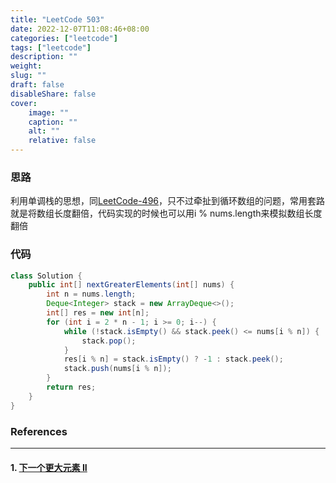 ```yaml
---
title: "LeetCode 503"
date: 2022-12-07T11:08:46+08:00
categories: ["leetcode"]
tags: ["leetcode"]
description: ""
weight:
slug: ""
draft: false
disableShare: false
cover:
    image: ""
    caption: ""
    alt: ""
    relative: false
---
```


### 思路

利用单调栈的思想，同[LeetCode-496](https://superz1999.github.io/blog/posts/leetcode/leetcode-496/)，只不过牵扯到循环数组的问题，常用套路就是将数组长度翻倍，代码实现的时候也可以用i % nums.length来模拟数组长度翻倍

### 代码

```java
class Solution {
    public int[] nextGreaterElements(int[] nums) {
        int n = nums.length;
        Deque<Integer> stack = new ArrayDeque<>();
        int[] res = new int[n];
        for (int i = 2 * n - 1; i >= 0; i--) {
            while (!stack.isEmpty() && stack.peek() <= nums[i % n]) {
                stack.pop();
            }
            res[i % n] = stack.isEmpty() ? -1 : stack.peek();
            stack.push(nums[i % n]);
        }
        return res;
    }
}
```

### References

---

#### 1. [下一个更大元素 II](https://leetcode.cn/problems/next-greater-element-ii/)

